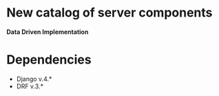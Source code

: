 # New catalog of server components
**Data Driven Implementation**

# Dependencies
- Django v.4.*
- DRF v.3.*